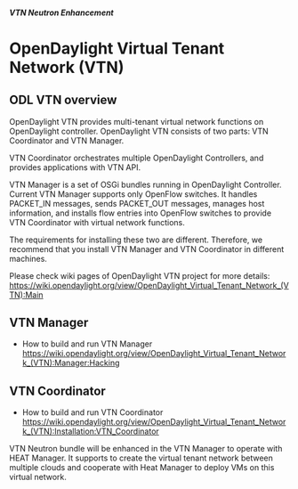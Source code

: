 

##### VTN Neutron Enhancement
OpenDaylight Virtual Tenant Network (VTN)
=========================================

## ODL VTN overview

OpenDaylight VTN provides multi-tenant virtual network functions on
OpenDaylight controller. OpenDaylight VTN consists of two parts:
VTN Coordinator and VTN Manager.

VTN Coordinator orchestrates multiple OpenDaylight Controllers, and provides
applications with VTN API.

VTN Manager is a set of OSGi bundles running in OpenDaylight Controller.
Current VTN Manager supports only OpenFlow switches. It handles PACKET_IN
messages, sends PACKET_OUT messages, manages host information, and installs
flow entries into OpenFlow switches to provide VTN Coordinator with virtual
network functions.

The requirements for installing these two are different. Therefore, we
recommend that you install VTN Manager and VTN Coordinator in different
machines.

Please check wiki pages of OpenDaylight VTN project for more details:
https://wiki.opendaylight.org/view/OpenDaylight_Virtual_Tenant_Network_(VTN):Main

## VTN Manager

 - How to build and run VTN Manager
   https://wiki.opendaylight.org/view/OpenDaylight_Virtual_Tenant_Network_(VTN):Manager:Hacking

## VTN Coordinator

 - How to build and run VTN Coordinator
   https://wiki.opendaylight.org/view/OpenDaylight_Virtual_Tenant_Network_(VTN):Installation:VTN_Coordinator

VTN Neutron bundle will be enhanced in the VTN Manager to operate with HEAT Manager. It supports to create the virtual tenant network between multiple clouds and cooperate with Heat Manager to deploy VMs on this virtual network.



